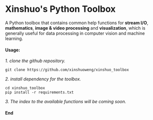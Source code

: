 # Xinshuo's Python Toolbox
A Python toolbox that contains common help functions for **stream I/O**, **mathematics**, **image & video processing** and **visualization**, which is generally useful for data processing in computer vision and machine learning.

#### Usage:

*1. clone the github repository.*
~~~shell
git clone https://github.com/xinshuoweng/xinshuo_toolbox
~~~

*2. install dependency for the toolbox.*
~~~shell
cd xinshuo_toolbox
pip install -r requirements.txt
~~~

*3. The index to the available functions will be coming soon.*

#### End
